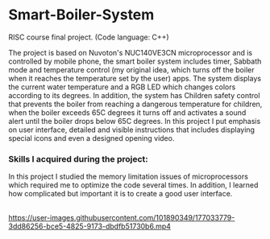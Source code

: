 # Smart-Boiler-System
RISC course final project. (Code language: C++)


The project is based on Nuvoton's NUC140VE3CN microprocessor and is controlled by mobile phone, the smart boiler system includes timer, Sabbath mode and temperature control (my original idea, which turns off the boiler when it reaches the temperature set by the user) apps. The system displays the current water temperature and a RGB LED which changes colors according to its degrees. In addition, the system has Children safety control that prevents the boiler from reaching a dangerous temperature for children, when the boiler exceeds 65C degrees it turns off and activates a sound alert until the boiler drops below 65C degrees.
In this project I put emphasis on user interface, detailed and visible instructions that includes displaying special icons and even a designed opening video.
### Skills I acquired during the project:
In this project I studied the memory limitation issues of microprocessors which required me to optimize the code several times. In addition, I learned how complicated but important it is to create a good user interface.<br><br>


https://user-images.githubusercontent.com/101890349/177033779-3dd86256-bce5-4825-9173-dbdfb51730b6.mp4

